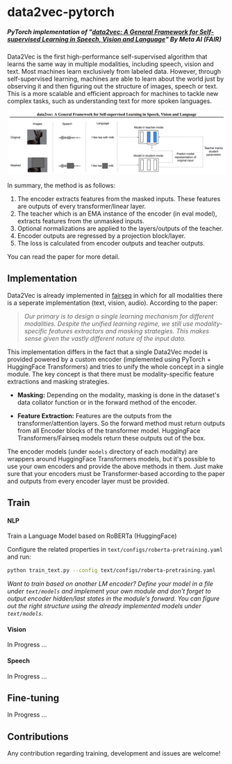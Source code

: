 # data2vec-pytorch
##### PyTorch implementation of "[data2vec: A General Framework for Self-supervised Learning in Speech, Vision and Language](https://arxiv.org/abs/2202.03555)" By Meta AI (FAIR)
Data2Vec is the first high-performance self-supervised algorithm that learns the same way in multiple modalities, including speech, vision and text. 
Most machines learn exclusively from labeled data. However, through self-supervised learning, machines are able to learn about the world just by observing it 
and then figuring out the structure of images, speech or text. This is a more scalable and efficient approach for machines to tackle new complex tasks,
such as understanding text for more spoken languages. 

![](data2vec.png)

In summary, the method is as follows: <br>
1. The encoder extracts features from the masked inputs. These features are outputs of every transformer/linear layer.
2. The teacher which is an EMA instance of the encoder (in eval model), extracts features from the unmasked inputs.
3. Optional normalizations are applied to the layers/outputs of the teacher.
4. Encoder outputs are regressed by a projection block/layer.
5. The loss is calculated from encoder outputs and teacher outputs.

You can read the paper for more detail.

## Implementation
Data2Vec is already implemented in [fairseq](https://github.com/pytorch/fairseq/tree/main/examples/data2vec) in which for all modalities there is a seperate implementation (text, vision, audio). According to the paper:
> <cite>Our primary is to design a single learning mechanism for different modalities. 
Despite the unified learning regime, we still use modality-specific features extractors and masking strategies. 
This makes sense given the vastly different nature of the input data.</cite>

This implementation differs in the fact that a single Data2Vec model is provided powered by a custom encoder (implemented using PyTorch + HuggingFace Transformers) and tries to unify the whole concept in a single module. 
The key concept is that there must be modality-specific feature extractions and masking strategies.

- **Masking:** Depending on the modality, masking is done in the dataset's data collator function or in the forward method of the encoder.

- **Feature Extraction:** Features are the outputs from the transformer/attention layers. So the forward method must return outputs from all Encoder blocks of the transformer model. HuggingFace Transformers/Fairseq models return these outputs out of the box.

The encoder models (under `models` directory of each modality) are wrappers around HuggingFace Transformers models, but it's possible to use your own encoders 
and provide the above methods in them. Just make sure that your encoders must be Transformer-based according to the paper and outputs from every encoder layer must be provided.

## Train
#### **NLP**
Train a Language Model based on RoBERTa (HuggingFace)

Configure the related properties in `text/configs/roberta-pretraining.yaml` and run:
```bash
python train_text.py --config text/configs/roberta-pretraining.yaml 
```
_Want to train based on another LM encoder?_
_Define your model in a file under `text/models` and implement your own module and don't forget to output encoder hidden/last states in the module's forward. You can figure out the right structure using the already implemented models under `text/models`._

#### **Vision**
In Progress ...

#### **Speech**
In Progress ...

## Fine-tuning
In Progress ...


## Contributions
Any contribution regarding training, development and issues are welcome!
